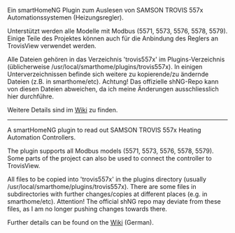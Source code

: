 Ein smartHomeNG Plugin zum Auslesen von SAMSON TROVIS 557x Automationssystemen (Heizungsregler).

Unterstützt werden alle Modelle mit Modbus (5571, 5573, 5576, 5578, 5579).
Einige Teile des Projektes können auch für die Anbindung des Reglers an TrovisView verwendet werden.

Alle Dateien gehören in das Verzeichnis 'trovis557x' im Plugins-Verzeichnis (üblicherweise /usr/local/smarthome/plugins/trovis557x).
In einigen Unterverzeichnissen befinde sich weitere zu kopierende/zu ändernde Dateien (z.B. in smarthome/etc).
Achtung! Das offizielle shNG-Repo kann von diesen Dateien abweichen, da ich meine Änderungen ausschliesslich hier durchführe.

Weitere Details sind im [Wiki](https://github.com/Tom-Bom-badil/samson_trovis_557x/wiki) zu finden.

------------

A smartHomeNG plugin to read out SAMSON TROVIS 557x Heating Automation Controllers.

The plugin supports all Modbus models (5571, 5573, 5576, 5578, 5579).
Some parts of the project can also be used to connect the controller to TrovisView.

All files to be copied into 'trovis557x' in the plugins directory (usually /usr/local/smarthome/plugins/trovis557x).
There are some files in subdirectories with further changes/copies at different places (e.g. in smarthome/etc).
Attention! The official shNG repo may deviate from these files, as I am no longer pushing changes towards there.

Further details can be found on the [Wiki](https://github.com/Tom-Bom-badil/samson_trovis_557x/wiki) (German).

